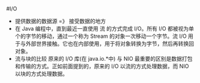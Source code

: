 #I/O
*   提供数据的数据源  =》 接受数据的地方
*   在 Java 编程中，直到最近一直使用 流 的方式完成 I/O。所有 I/O 都被视为单个的字节的移动，通过一个称为 Stream 的对象一次移动一个字节。流 I/O 用于与外部世界接触。它也在内部使用，用于将对象转换为字节，然后再转换回对象。
*   流与块的比较
原来的 I/O 库(在 java.io.*中) 与 NIO 最重要的区别是数据打包和传输的方式。正如前面提到的，原来的 I/O 以流的方式处理数据，而 NIO 以块的方式处理数据。